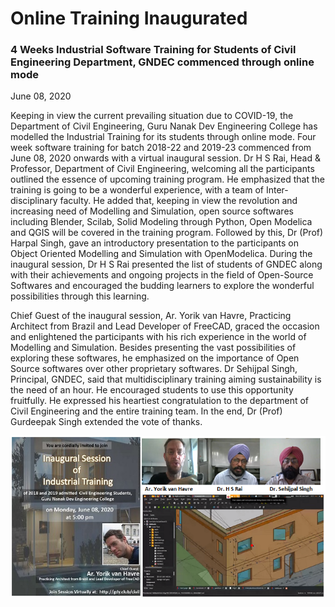 # Online  Training Inaugurated

### 4 Weeks Industrial Software Training for Students of Civil Engineering Department, GNDEC commenced through online mode

June 08, 2020

Keeping in view the current prevailing situation due to COVID-19, 
the Department of Civil Engineering, Guru Nanak Dev Engineering College 
has modelled the Industrial Training for its students through online mode. 
Four week software training for batch 2018-22 and 2019-23 commenced from 
June 08, 2020 onwards with a virtual inaugural session. 
Dr H S Rai, Head & Professor, Department of Civil Engineering, 
welcoming all the participants outlined the essence of upcoming
training program. He emphasized that the training is going to be a
wonderful experience, with a team of Inter-disciplinary faculty.
He added that, keeping in view the revolution and increasing need of
Modelling and Simulation, open source softwares including Blender, Scilab, 
Solid Modeling through Python, Open Modelica and QGIS will be covered
in the training program. Followed by this, Dr (Prof) Harpal Singh, gave 
an introductory presentation to the participants on Object Oriented Modelling
and Simulation with OpenModelica. During the inaugural session, 
Dr H S Rai presented the list of students of GNDEC along 
with their achievements and ongoing projects in the field 
of Open-Source Softwares and encouraged the budding learners to explore
the wonderful possibilities through this learning.

Chief Guest of the inaugural session, Ar. Yorik van Havre,
Practicing Architect from Brazil and Lead Developer of FreeCAD,
graced the occasion and enlightened the participants with his rich
experience in the world of Modelling and Simulation. 
Besides presenting the vast possibilities of exploring these softwares, 
he emphasized on the importance of Open Source softwares over other 
proprietary softwares. Dr Sehijpal Singh, Principal, GNDEC, said that 
multidisciplinary training aiming sustainability is the need of an hour. 
He encouraged students to use this opportunity fruitfully.
He expressed his heartiest congratulation to the department of
Civil Engineering and the entire training team. 
In the end, Dr (Prof) Gurdeepak Singh extended the vote of thanks. 


![Collage](images/Collage.png)
